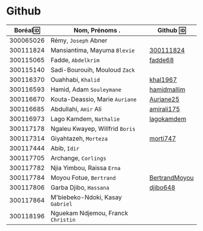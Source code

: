 # Github

| Boréal:id:| Nom, Prénoms .                     |  Github :id:                                        |
|-----------|------------------------------------|-----------------------------------------------------| 
| 300065026 | Rémy, `Joseph` Abner               |                                                     |
| 300111824 | Mansiantima, Mayuma `Blevie`       | [300111824](https://github.com/300111824)           |
| 300115065 | Fadde, `Abdelkrim`                 | [fadde68](https://github.com/fadde68)               |
| 300115140 | Sadi-Bourouih, Mouloud `Zack`      |                                                     |
| 300116370 | Ouahhabi, `Khalid`                 | [khal1967](https://github.com/khal1967)             |
| 300116593 | Hamid, Adam `Souleymane`           | [hamidmallim](https://github.com/hamidmallim)       |
| 300116670 | Kouta-Deassio, Marie `Auriane`     | [Auriane25](https://github.com/Auriane25)           |
| 300116685 | Abdullahi, `Amir` Ali              | [amirali175](https://github.com/amirali175)         |
| 300116973 | Lago Kamdem, `Nathalie`            | [lagokamdem](https://github.com/lagokamdem)         |
| 300117178 | Ngaleu Kwayep, Willfrid `Boris`    |                                                     |
| 300117314 | Giyahtazeh, `Morteza`              | [morti747](https://github.com/morti747)             |
| 300117444 | Abib, `Idir`                       |                                                     |
| 300117705 | Archange, `Corlings`               |                                                     |
| 300117782 | Njia Yimbou, Raissa `Erna`         |                                                     |
| 300117784 | Moyou Fotue, `Bertrand`            | [BertrandMoyou](https://github.com/BertrandMoyou)   |
| 300117806 | Garba Djibo, `Hassana`             | [djibo648](https://github.com/djibo648)             |
| 300117864 | M'biebeko-Ndoki, Kasay `Gabriel`   |                                                     |
| 300118196 | Nguekam Ndjemou, Franck `Christin` |                                                     |
